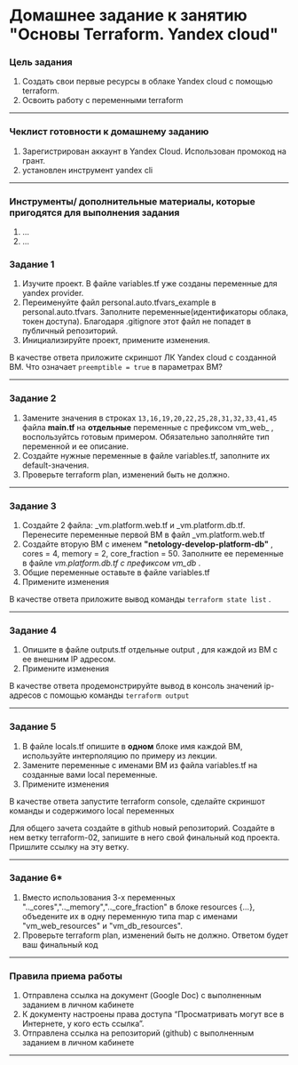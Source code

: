 # Домашнее задание к занятию "Основы Terraform. Yandex cloud"

### Цель задания

1. Создать свои первые ресурсы в облаке Yandex cloud с помощью terraform.
2. Освоить работу с переменными terraform

------

### Чеклист готовности к домашнему заданию

1. Зарегистрирован аккаунт в Yandex Cloud. Использован промокод на грант.
2. установлен инструмент yandex cli

------

### Инструменты/ дополнительные материалы, которые пригодятся для выполнения задания

1. ...
2. ...

### Задание 1

1. Изучите проект. В файле variables.tf уже созданы переменные для yandex provider.
2. Переименуйте файл personal.auto.tfvars_example в personal.auto.tfvars. Заполните переменные(идентификаторы облака, токен доступа). Благодаря .gitignore этот файл не попадет в публичный репозиторий.
3. Инициализируйте проект, примените изменения. 

В качестве ответа приложите скриншот ЛК Yandex cloud с созданной ВМ.
Что означает ```preemptible = true``` в параметрах ВМ?

------

### Задание 2

1. Замените значения в строках ```13,16,19,20,22,25,28,31,32,33,41,45``` файла **main.tf** на **отдельные** переменные с префиксом vm_web_ , воспользуйтсь готовым примером. Обязательно заполняйте тип переменной и ее описание. 
2. Создайте нужные переменные в файле variables.tf, заполните их default-значения. 
3. Проверьте terraform plan, изменений быть не должно. 


------

### Задание 3
1. Создайте 2 файла: _vm.platform.web.tf и _vm.platform.db.tf. Перенесите переменные первой ВМ в файл _vm.platform.web.tf
2. Создайте вторую ВМ с именем **"netology-develop-platform-db"** ,  cores  = 4, memory = 2, core_fraction = 50. Заполните ее переменные в файле _vm.platform.db.tf с префиксом vm_db_ .
3. Общие переменные оставьте в файле variables.tf
4. Примените изменения

В качестве ответа приложите вывод команды ```terraform state list``` .

------

### Задание 4
1. Опишите в файле outputs.tf отдельные output , для каждой из ВМ с ее внешним IP адресом.
2. Примените изменения

В качестве ответа продемонстрируйте вывод в консоль значений ip-адресов с помощью команды ```terraform output```

------
### Задание 5
1. В файле locals.tf опишите в **одном** блоке имя каждой ВМ, используйте интерполяцию по примеру из лекции.
2. Замените переменные с именами ВМ из файла variables.tf на созданные вами local переменные.
3. Примените изменения

В качестве ответа запустите terraform console, сделайте скриншот команды и  содержимого local переменных

Для общего зачета создайте в github новый репозиторий. Создайте в нем ветку terraform-02, запишите в него свой финальный код проекта.
Пришлите ссылку на эту ветку.

------
### Задание 6*
1. Вместо использования 3-х переменных  ".._cores",".._memory",".._core_fraction" в блоке resources {...}, объедените их в одну переменную типа map с именами "vm_web_resources" и "vm_db_resources".
2. Проверьте terraform plan, изменений быть не должно. Ответом будет ваш финальный код



------
### Правила приема работы

1. Отправлена ссылка на документ (Google Doc) с выполненным заданием в личном кабинете
2. К документу настроены права доступа “Просматривать могут все в Интернете, у кого есть ссылка”.
3. Отправлена ссылка на репозиторий (github) с выполненным заданием в личном кабинете

------